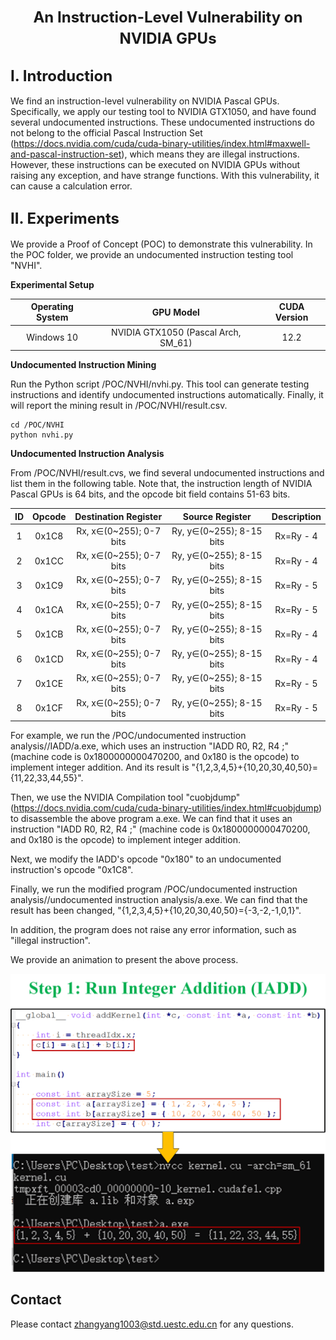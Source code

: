 # <center><font size=5> An Instruction-Level Vulnerability on NVIDIA GPUs</font></center>

## <font size=5> I. Introduction</font>

We find an instruction-level vulnerability on NVIDIA Pascal GPUs. Specifically, we apply our testing tool to NVIDIA GTX1050, and have found several undocumented instructions. These undocumented instructions do not belong to the official Pascal Instruction Set (https://docs.nvidia.com/cuda/cuda-binary-utilities/index.html#maxwell-and-pascal-instruction-set), which means they are illegal instructions. However, these instructions can be executed on NVIDIA GPUs without raising any exception, and have strange functions. With this vulnerability, it can cause a calculation error. 

## <font size=5> II. Experiments</font>

We provide a Proof of Concept (POC) to demonstrate this vulnerability. In the POC folder, we provide an undocumented instruction testing tool "NVHI".

**Experimental Setup**

| Operating System |              GPU Model              | CUDA Version |
| :--------------: | :---------------------------------: | :----------: |
|    Windows 10    | NVIDIA GTX1050 (Pascal Arch, SM_61) |     12.2     |

**Undocumented Instruction Mining**

Run the Python script /POC/NVHI/nvhi.py. This tool can generate testing instructions and identify undocumented instructions automatically. Finally, it will report the mining result in /POC/NVHI/result.csv.

```
cd /POC/NVHI
python nvhi.py
```

**Undocumented Instruction Analysis**

From /POC/NVHI/result.cvs, we find several undocumented instructions and list them in the following table. Note that, the instruction length of NVIDIA Pascal GPUs is 64 bits, and the opcode bit field contains 51-63 bits.

|  ID  | Opcode |  Destination Register   |     Source Register      | **Description** |
| :--: | :----: | :---------------------: | :----------------------: | :-------------: |
|  1   | 0x1C8  | Rx, x∈(0~255); 0-7 bits | Ry, y∈(0~255); 8-15 bits |    Rx=Ry - 4    |
|  2   | 0x1CC  | Rx, x∈(0~255); 0-7 bits | Ry, y∈(0~255); 8-15 bits |    Rx=Ry - 4    |
|  3   | 0x1C9  | Rx, x∈(0~255); 0-7 bits | Ry, y∈(0~255); 8-15 bits |    Rx=Ry - 5    |
|  4   | 0x1CA  | Rx, x∈(0~255); 0-7 bits | Ry, y∈(0~255); 8-15 bits |    Rx=Ry - 5    |
|  5   | 0x1CB  | Rx, x∈(0~255); 0-7 bits | Ry, y∈(0~255); 8-15 bits |    Rx=Ry - 4    |
|  6   | 0x1CD  | Rx, x∈(0~255); 0-7 bits | Ry, y∈(0~255); 8-15 bits |    Rx=Ry - 4    |
|  7   | 0x1CE  | Rx, x∈(0~255); 0-7 bits | Ry, y∈(0~255); 8-15 bits |    Rx=Ry - 5    |
|  8   | 0x1CF  | Rx, x∈(0~255); 0-7 bits | Ry, y∈(0~255); 8-15 bits |    Rx=Ry - 5    |

For example, we run the /POC/undocumented instruction analysis//IADD/a.exe, which uses an instruction "IADD R0, R2, R4 ;" (machine code is 0x1800000000470200, and 0x180 is the opcode) to implement integer addition. And its result is "{1,2,3,4,5}+{10,20,30,40,50}={11,22,33,44,55}".

Then, we use the NVIDIA Compilation tool "cuobjdump" (https://docs.nvidia.com/cuda/cuda-binary-utilities/index.html#cuobjdump) to disassemble the above program a.exe. We can find that it uses an instruction "IADD R0, R2, R4 ;" (machine code is 0x1800000000470200, and 0x180 is the opcode) to implement integer addition. 

Next, we modify the IADD's opcode "0x180" to an undocumented instruction's opcode "0x1C8". 

Finally, we run the modified program /POC/undocumented instruction analysis//undocumented instruction analysis/a.exe. We can find that the result has been changed, "{1,2,3,4,5}+{10,20,30,40,50}={-3,-2,-1,0,1}". 

In addition, the program does not raise any error information, such as "illegal instruction".

We provide an animation to present the above process. 

![GPU3](https://github.com/uestc-cyberlab/gpu_undocumented_instruction/blob/main/POC/image/animation.gif)

## Contact

Please contact zhangyang1003@std.uestc.edu.cn for any questions. 

